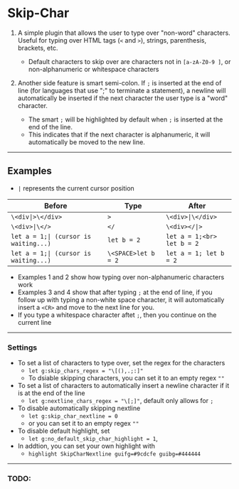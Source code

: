 # Skip-Char

1. A simple plugin that allows the user to type over "non-word" characters. Useful for
   typing over HTML tags (`<` and `>`), strings, parenthesis, brackets, etc.

   - Default characters to skip over are characters not in `[a-zA-Z0-9 ]`, or non-alphanumeric or whitespace characters

2. Another side feature is smart semi-colon. If `;` is inserted at the end of line (for languages that use ";" to
   terminate a statement), a newline will automatically be inserted if the next character
   the user type is a "word" character.
   - The smart `;` will be highlighted by default when `;` is inserted at the end of the line.
   - This indicates that if the next character is alphanumeric, it will automatically be moved to the new line.

---

## Examples

- `|` represents the current cursor position

| Before                                | Type                | After                      |
| ------------------------------------- | ------------------- | -------------------------- |
| `\<div\|>\</div>`                     | `>`                 | `\<div>\|\</div>`          |
| `\<div>\|\</>`                        | `</`                | `\<div></\|>`              |
| `let a = 1;\| (cursor is waiting...)` | `let b = 2 `        | `let a = 1;<br> let b = 2` |
| `let a = 1;\| (cursor is waiting...)` | `\<SPACE>let b = 2` | `let a = 1; let b = 2 `    |

- Examples 1 and 2 show how typing over non-alphanumeric characters work
- Examples 3 and 4 show that after typing `;` at the end of line, if you follow up with typing a non-white space character, it will automatically insert a `<CR>` and move to the next line for you.
- If you type a whitespace character aftet `;`, then you continue on the current line

---

### Settings

- To set a list of characters to type over, set the regex for the characters
  - `let g:skip_chars_regex = "\[(),.;:]"`
  - To dsiable skipping characters, you can set it to an empty regex `""`
- To set a list of characters to automatically insert a newline character if it is at the end of the line
  - `let g:nextline_chars_regex = "\[;]"`, default only allows for `;`
- To disable automatically skipping nextline
  - `let g:skip_char_nextline = 0`
  - or you can set it to an empty regex `""`
- To disable default highlight, set
  - `let g:no_default_skip_char_highlight = 1`,
- In addtion, you can set your own highlight with
  - `highlight SkipCharNextline guifg=#9cdcfe guibg=#444444`

---

### TODO:
